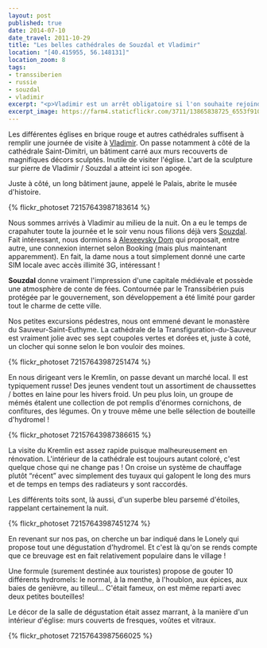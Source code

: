 ```yaml
---
layout: post
published: true
date: 2014-07-10
date_travel: 2011-10-29
title: "Les belles cathédrales de Souzdal et Vladimir"
location: "[40.415955, 56.148131]"
location_zoom: 8
tags:
- transsiberien
- russie
- souzdal
- vladimir
excerpt: "<p>Vladimir est un arrêt obligatoire si l'on souhaite rejoindre la ville de Souzdal car il faut prendre un bus pour y aller.</p><p>Souzdal est une petite ville qui permet de remonter un peu dans le temps grâce ses nombreux joyaux architecturaux et son atmosphère champêtre !</p>"
excerpt_image: https://farm4.staticflickr.com/3711/13865838725_6553f9104c_c.jpg
---
```

Les différentes églises en brique rouge et autres cathédrales suffisent à remplir une journée de visite à [Vladimir](http://fr.wikipedia.org/wiki/Vladimir_%28ville%29). On passe notamment à côté de la cathédrale Saint-Dimitri, un bâtiment carré aux murs recouverts de magnifiques décors sculptés. Inutile de visiter l'église. L'art de la sculpture sur pierre de Vladimir / Souzdal a atteint ici son apogée.

Juste à côté, un long bâtiment jaune, appelé le Palais, abrite le musée d'histoire.

{% flickr_photoset 72157643987183614 %}

Nous sommes arrivés à Vladimir au milieu de la nuit. On a eu le temps de crapahuter toute la journée et le soir venu nous filions déjà vers [Souzdal](http://fr.wikipedia.org/wiki/Souzdal). Fait intéressant, nous dormions à [Alexeevsky Dom](http://www.booking.com/hotel/ru/alexeevsky-dom.html) qui proposait, entre autre, une connexion internet selon Booking (mais plus maintenant apparemment). En fait, la dame nous a tout simplement donné une carte SIM locale avec accès illimité 3G, intéressant !

**Souzdal** donne vraiment l'impression d'une capitale médiévale et possède une atmosphère de conte de fées. Contournée par le Transsibérien puis protégée par le gouvernement, son développement a été limité pour garder tout le charme de cette ville.

Nos petites excursions pédestres, nous ont emmené devant le monastère du Sauveur-Saint-Euthyme. La cathédrale de la Transfiguration-du-Sauveur est vraiment jolie avec ses sept coupoles vertes et dorées et, juste à coté, un clocher qui sonne selon le bon vouloir des moines.

{% flickr_photoset 72157643987251474 %}

En nous dirigeant vers le Kremlin, on passe devant un marché local. Il est typiquement russe! Des jeunes vendent tout un assortiment de chaussettes / bottes en laine pour les hivers froid. Un peu plus loin, un groupe de mémés étalent une collection de pot remplis d'énormes cornichons, de confitures, des légumes. On y trouve même une belle sélection de bouteille d'hydromel !

{% flickr_photoset 72157643987386615 %}

La visite du Kremlin est assez rapide puisque malheureusement en rénovation. L'intérieur de la cathédrale est toujours autant coloré, c'est quelque chose qui ne change pas ! On croise un système de chauffage plutôt “récent” avec simplement des tuyaux qui galopent le long des murs et de temps en temps des radiateurs y sont raccordés.

Les différents toits sont, là aussi, d'un superbe bleu parsemé d'étoiles, rappelant certainement la nuit.

{% flickr_photoset 72157643987451274 %}

En revenant sur nos pas, on cherche un bar indiqué dans le Lonely qui propose tout une dégustation d'hydromel. Et c'est là qu'on se rends compte que ce breuvage est en fait relativement populaire dans le village !

Une formule (surement destinée aux touristes) propose de gouter 10 différents hydromels: le normal, à la menthe, à l'houblon, aux épices, aux baies de genièvre, au tilleul... C'était fameux, on est même reparti avec deux petites bouteilles!

Le décor de la salle de dégustation était assez marrant, à la manière d'un intérieur d'église: murs couverts de fresques, voûtes et vitraux.

{% flickr_photoset 72157643987566025 %}
